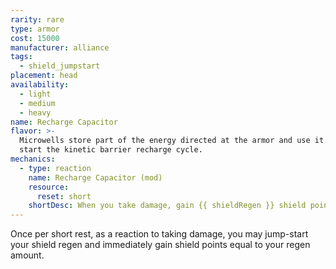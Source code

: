 ```yaml
---
rarity: rare
type: armor
cost: 15000
manufacturer: alliance
tags:
  - shield_jumpstart
placement: head
availability:
  - light
  - medium
  - heavy
name: Recharge Capacitor
flavor: >-
  Microwells store part of the energy directed at the armor and use it to jump
  start the kinetic barrier recharge cycle.
mechanics:
  - type: reaction
    name: Recharge Capacitor (mod)
    resource:
      reset: short
    shortDesc: When you take damage, gain {{ shieldRegen }} shield points.
---
```

Once per short rest, as a reaction to taking damage, you may jump-start your shield regen and immediately gain shield points equal to your regen amount.
